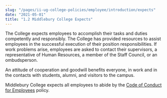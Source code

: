 ```yaml
---
slug: "/pages/ii-ug-college-policies/employee/introduction/expects"
date: "2021-05-01"
title: "1.2 Middlebury College Expects"
---
```


The College expects employees to accomplish their tasks and duties competently and responsibly. The College has provided resources to assist employees in the successful execution of their position responsibilities. If work problems arise, employees are asked to contact their supervisors, a representative of Human Resources, a member of the Staff Council, or an ombudsperson.

An attitude of cooperation and goodwill benefits everyone, in work and in the contacts with students, alumni, and visitors to the campus.

Middlebury College expects all employees to abide by the [Code of Conduct for Employees](/pages/ii-ug-college-policies/commun-policies/empl-conduct) policy.
